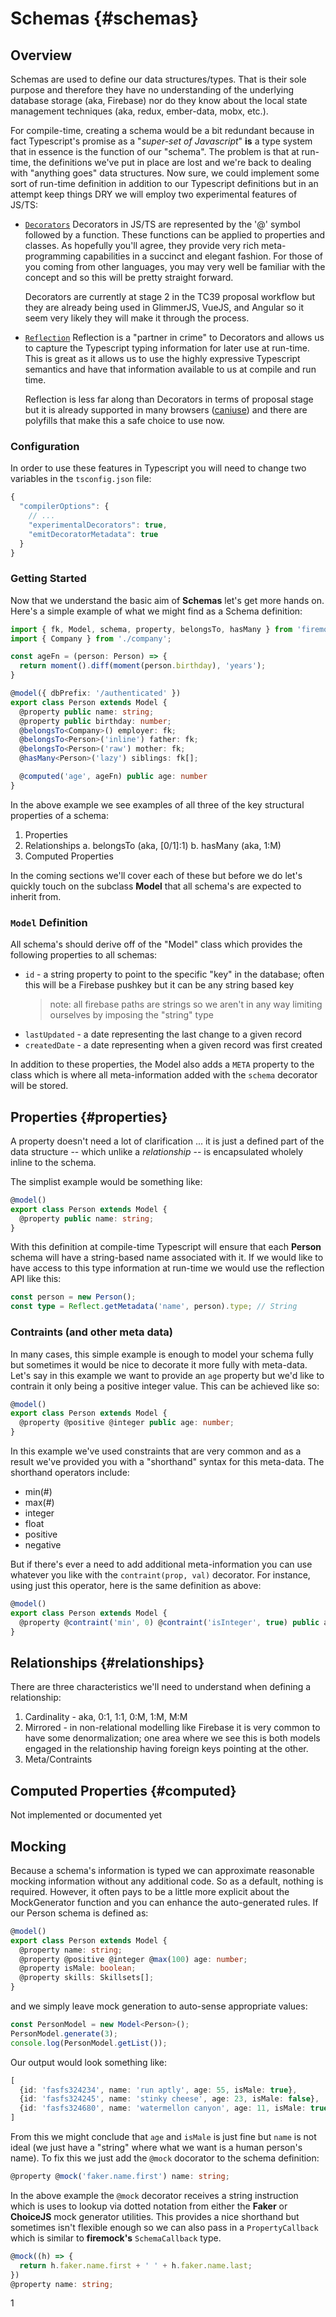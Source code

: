 # Schemas {#schemas}

## Overview
Schemas are used to define our data structures/types. That is their sole purpose and therefore they have no understanding of the underlying database storage (aka, Firebase) nor do they know about the local state management techniques (aka, redux, ember-data, mobx, etc.). 

For compile-time, creating a schema would be a bit redundant because in fact Typescript's promise as a "_super-set of Javascript_" **is** a type system that in essence is the function of our "schema". The problem is that at run-time, the definitions we've put in place are lost and we're back to dealing with "anything goes" data structures. Now sure, we could implement some sort of run-time definition in addition to our Typescript definitions but in an attempt keep things DRY we will employ two experimental features of JS/TS:

- [`Decorators`](https://github.com/tc39/proposal-decorators)
    Decorators in JS/TS are represented by the '@' symbol followed by a function. These functions can be applied to properties and classes. As hopefully you'll agree, they provide very rich meta-programming capabilities in a succinct and elegant fashion. For those of you coming from other languages, you may very well be familiar with the concept and so this will be pretty straight forward.
    
    Decorators are currently at stage 2 in the TC39 proposal workflow but they are already being used in GlimmerJS, VueJS, and Angular so it seem very likely they will make it through the process.
- [`Reflection`](http://www.ecma-international.org/ecma-262/6.0/#sec-reflection)
    Reflection is a "partner in crime" to Decorators and allows us to capture the Typescript typing information for later use at run-time. This is great as it allows us to use the highly expressive Typescript semantics and have that information available to us at compile and run time.

    Reflection is less far along than Decorators in terms of proposal stage but it is already supported in many browsers ([caniuse](http://kangax.github.io/compat-table/es6/#test-Reflect)) and there are polyfills that make this a safe choice to use now. 

### Configuration

In order to use these features in Typescript you will need to change two variables in the `tsconfig.json` file:

```ts
{
  "compilerOptions": {
    // ...
    "experimentalDecorators": true,
    "emitDecoratorMetadata": true
  }
}
```

### Getting Started

Now that we understand the basic aim of **Schemas** let's get more hands on. Here's a simple example of what we might find as a Schema definition:

```ts
import { fk, Model, schema, property, belongsTo, hasMany } from 'firemodel';
import { Company } from './company';

const ageFn = (person: Person) => {
  return moment().diff(moment(person.birthday), 'years');
}

@model({ dbPrefix: '/authenticated' })
export class Person extends Model {
  @property public name: string;
  @property public birthday: number;
  @belongsTo<Company>() employer: fk;
  @belongsTo<Person>('inline') father: fk;
  @belongsTo<Person>('raw') mother: fk;
  @hasMany<Person>('lazy') siblings: fk[];

  @computed('age', ageFn) public age: number
}
```

In the above example we see examples of all three of the key structural properties of a schema:

1. Properties
2. Relationships
    a. belongsTo (aka, [0/1]:1)
    b. hasMany (aka, 1:M)
3. Computed Properties

In the coming sections we'll cover each of these but before we do let's quickly touch on the subclass **Model** that all schema's are expected to inherit from.



### `Model` Definition

All schema's should derive off of the "Model" class which provides the following properties to all schemas:

  - `id` - a string property to point to the specific "key" in the database; often this will be a Firebase pushkey but it can be any string based key
      > note: all firebase paths are strings so we aren't in any way limiting ourselves by imposing the "string" type
  - `lastUpdated` - a date representing the last change to a given record
  - `createdDate` - a date representing when a given record was first created

In addition to these properties, the Model also adds a `META` property to the class which is where all meta-information added with the `schema` decorator will be stored.
## Properties {#properties}

A property doesn't need a lot of clarification ... it is just a defined part of the data structure -- which unlike a _relationship_ -- is encapsulated wholely inline to the schema.

The simplist example would be something like:

```ts
@model()
export class Person extends Model {
  @property public name: string;
}
```

With this definition at compile-time Typescript will ensure that each **Person** schema will have a string-based name associated with it. If we would like to have access to this type information at run-time we would use the reflection API like this:

```ts
const person = new Person();
const type = Reflect.getMetadata('name', person).type; // String
```

### Contraints (and other meta data)

In many cases, this simple example is enough to model your schema fully but sometimes it would be nice to decorate it more fully with meta-data. Let's say in this example we want to provide an `age` property but we'd like to contrain it only being a positive integer value. This can be achieved like so:

```ts
@model()
export class Person extends Model {
  @property @positive @integer public age: number;
}
```

In this example we've used constraints that are very common and as a result we've provided you with a "shorthand" syntax for this meta-data. The shorthand operators include:

- min(#)
- max(#)
- integer
- float
- positive
- negative

But if there's ever a need to add additional meta-information you can use whatever you like with the `contraint(prop, val)` decorator. For instance, using just this operator, here is the same definition as above:

```ts
@model()
export class Person extends Model {
  @property @contraint('min', 0) @contraint('isInteger', true) public age: number;
}
```

## Relationships {#relationships}
There are three characteristics we'll need to understand when defining a relationship:

1. Cardinality - aka, 0:1, 1:1, 0:M, 1:M, M:M
2. Mirrored - in non-relational modelling like Firebase it is very common to have some denormalization; one area where we see this is both models engaged in the relationship having foreign keys pointing at the other.
3. Meta/Contraints


## Computed Properties {#computed}

Not implemented or documented yet

## Mocking

Because a schema's information is typed we can approximate reasonable mocking information without any additional code. So as a default, nothing is required. However, it often pays to be a little more explicit about the MockGenerator function and you can enhance the auto-generated rules. If our Person schema is defined as:

```ts
@model()
export class Person extends Model {
  @property name: string;
  @property @positive @integer @max(100) age: number;
  @property isMale: boolean;
  @property skills: Skillsets[];
}
```

and we simply leave mock generation to auto-sense appropriate values:

```ts
const PersonModel = new Model<Person>();
PersonModel.generate(3);
console.log(PersonModel.getList());
```

Our output would look something like:
```ts
[
  {id: 'fasfs324234', name: 'run aptly', age: 55, isMale: true},
  {id: 'fasfs324245', name: 'stinky cheese', age: 23, isMale: false},
  {id: 'fasfs324680', name: 'watermellon canyon', age: 11, isMale: true},
]
```

From this we might conclude that `age` and `isMale` is just fine but `name` is not ideal (we just have a "string" where what we want is a human person's name). To fix this we just add the `@mock` docorator to the schema definition:

```ts
@property @mock('faker.name.first') name: string;
```

In the above example the `@mock` decorator receives a string instruction which is uses to lookup via dotted notation from either the **Faker** or **ChoiceJS** mock generator utilities. This provides a nice shorthand but sometimes isn't flexible enough so we can also pass in a `PropertyCallback` which is similar to **firemock's** `SchemaCallback` type. 

```ts
@mock((h) => {
  return h.faker.name.first + ' ' + h.faker.name.last;
}) 
@property name: string;
```
1
